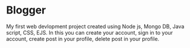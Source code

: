 # Blogger
My first web devlopment project created using Node js, Mongo DB, Java script, CSS, EJS. In this you can create your account, sign in to your account, create post in your profile, delete post in your profile.
